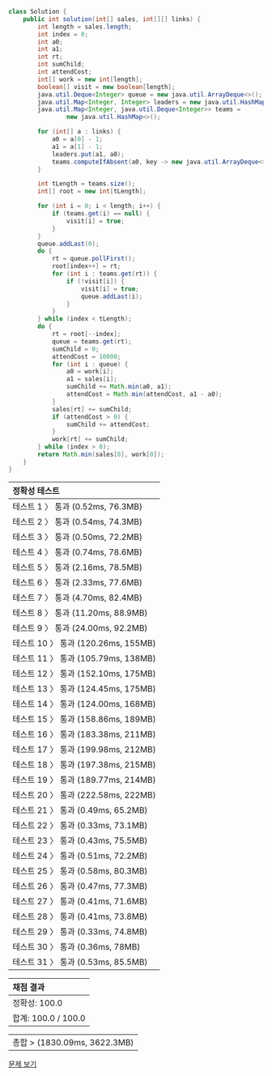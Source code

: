 ```java
class Solution {
    public int solution(int[] sales, int[][] links) {
        int length = sales.length;
        int index = 0;
        int a0;
        int a1;
        int rt;
        int sumChild;
        int attendCost;
        int[] work = new int[length];
        boolean[] visit = new boolean[length];
        java.util.Deque<Integer> queue = new java.util.ArrayDeque<>();
        java.util.Map<Integer, Integer> leaders = new java.util.HashMap<>();
        java.util.Map<Integer, java.util.Deque<Integer>> teams = 
                new java.util.HashMap<>();

        for (int[] a : links) {
            a0 = a[0] - 1;
            a1 = a[1] - 1;
            leaders.put(a1, a0);
            teams.computeIfAbsent(a0, key -> new java.util.ArrayDeque<>()).add(a1);
        }

        int tLength = teams.size();
        int[] root = new int[tLength];

        for (int i = 0; i < length; i++) {
            if (teams.get(i) == null) {
                visit[i] = true;
            }
        }
        queue.addLast(0);
        do {
            rt = queue.pollFirst();
            root[index++] = rt;
            for (int i : teams.get(rt)) {
                if (!visit[i]) {
                    visit[i] = true;
                    queue.addLast(i);
                }
            }
        } while (index < tLength);
        do {
            rt = root[--index];
            queue = teams.get(rt);
            sumChild = 0;
            attendCost = 10000;
            for (int i : queue) {
                a0 = work[i];
                a1 = sales[i];
                sumChild += Math.min(a0, a1);
                attendCost = Math.min(attendCost, a1 - a0);
            }
            sales[rt] += sumChild;
            if (attendCost > 0) {
                sumChild += attendCost;
            }
            work[rt] += sumChild;
        } while (index > 0);
        return Math.min(sales[0], work[0]);
    }
}
```
 | 정확성 테스트 | 
 |  :-  | 
 | 테스트 1 〉	통과 (0.52ms, 76.3MB) | 
 | 테스트 2 〉	통과 (0.54ms, 74.3MB) | 
 | 테스트 3 〉	통과 (0.50ms, 72.2MB) | 
 | 테스트 4 〉	통과 (0.74ms, 78.6MB) | 
 | 테스트 5 〉	통과 (2.16ms, 78.5MB) | 
 | 테스트 6 〉	통과 (2.33ms, 77.6MB) | 
 | 테스트 7 〉	통과 (4.70ms, 82.4MB) | 
 | 테스트 8 〉	통과 (11.20ms, 88.9MB) | 
 | 테스트 9 〉	통과 (24.00ms, 92.2MB) | 
 | 테스트 10 〉	통과 (120.26ms, 155MB) | 
 | 테스트 11 〉	통과 (105.79ms, 138MB) | 
 | 테스트 12 〉	통과 (152.10ms, 175MB) | 
 | 테스트 13 〉	통과 (124.45ms, 175MB) | 
 | 테스트 14 〉	통과 (124.00ms, 168MB) | 
 | 테스트 15 〉	통과 (158.86ms, 189MB) | 
 | 테스트 16 〉	통과 (183.38ms, 211MB) | 
 | 테스트 17 〉	통과 (199.98ms, 212MB) | 
 | 테스트 18 〉	통과 (197.38ms, 215MB) | 
 | 테스트 19 〉	통과 (189.77ms, 214MB) | 
 | 테스트 20 〉	통과 (222.58ms, 222MB) | 
 | 테스트 21 〉	통과 (0.49ms, 65.2MB) | 
 | 테스트 22 〉	통과 (0.33ms, 73.1MB) | 
 | 테스트 23 〉	통과 (0.43ms, 75.5MB) | 
 | 테스트 24 〉	통과 (0.51ms, 72.2MB) | 
 | 테스트 25 〉	통과 (0.58ms, 80.3MB) | 
 | 테스트 26 〉	통과 (0.47ms, 77.3MB) | 
 | 테스트 27 〉	통과 (0.41ms, 71.6MB) | 
 | 테스트 28 〉	통과 (0.41ms, 73.8MB) | 
 | 테스트 29 〉	통과 (0.33ms, 74.8MB) | 
 | 테스트 30 〉	통과 (0.36ms, 78MB) | 
 | 테스트 31 〉	통과 (0.53ms, 85.5MB) | 

 | 채점 결과 | 
 | :- | 
 | 정확성: 100.0 | 
 | 합계: 100.0 / 100.0 | 

 || 
 | :- | 
 | 총합 > (1830.09ms, 3622.3MB) | 

[문제 보기](https://programmers.co.kr/learn/courses/30/lessons/72416?language=java)